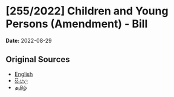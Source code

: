 # [255/2022] Children and Young Persons (Amendment) - Bill

**Date:** 2022-08-29

## Original Sources

- [English](https://documents.gov.lk/view/bills/2022/8/255-2022_E.pdf)
- [සිංහල](https://documents.gov.lk/view/bills/2022/8/255-2022_S.pdf)
- [தமிழ்](https://documents.gov.lk/view/bills/2022/8/255-2022_T.pdf)
